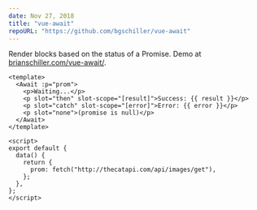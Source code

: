 ```yaml
---
date: Nov 27, 2018
title: "vue-await"
repoURL: "https://github.com/bgschiller/vue-await"
---
```


Render blocks based on the status of a Promise. Demo at [brianschiller.com/vue-await/](https://brianschiller.com/vue-await/).

```vue
<template>
  <Await :p="prom">
    <p>Waiting...</p>
    <p slot="then" slot-scope="[result]">Success: {{ result }}</p>
    <p slot="catch" slot-scope="[error]">Error: {{ error }}</p>
    <p slot="none">(promise is null)</p>
  </Await>
</template>

<script>
export default {
  data() {
    return {
      prom: fetch("http://thecatapi.com/api/images/get"),
    };
  },
};
</script>
```
